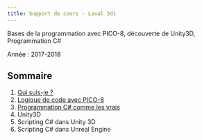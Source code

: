 ```yaml
---
title: Support de cours - Laval 3di
---
```


Bases de la programmation avec PICO-8, découverte de Unity3D, Programmation C#

Année : 2017-2018

## Sommaire

1. [Qui suis-je ?](http://dmayance.com)
2. [Logique de code avec PICO-8](./pico8)
3. [Programmation C# comme les vrais](./csharp)
4. Unity3D
5. Scripting C# dans Unity 3D
6. Scripting C# dans Unreal Engine
